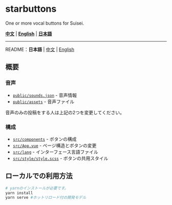 # starbuttons

One or more vocal buttons for Suisei.

**[中文](https://suisei.moe/?lang=zh)** | **[English](https://suisei.moe/?lang=en)** | **[日本語](https://suisei.moe/?lang=ja)**

---

README：**日本語** | [中文](https://github.com/suisei-cn/starbuttons/blob/master/README.md) | [English](https://github.com/suisei-cn/starbuttons/blob/master/README.en.md)

## 概要

### 音声

* [`public/sounds.json`](https://github.com/suisei-cn/starbuttons/blob/master/public/sounds.json) - 音声情報
* [`public/assets`](https://github.com/suisei-cn/starbuttons/tree/master/public/assets) - 音声ファイル

音声のみの投稿をする人は上記の2つを変更してください。

### 構成
* [`src/components`](https://github.com/suisei-cn/starbuttons/tree/master/src/components) - ボタンの構成
* [`src/App.vue`](https://github.com/suisei-cn/starbuttons/blob/master/src/App.vue) - ページ構造とボタンの変更
* [`src/lang`](https://github.com/suisei-cn/starbuttons/tree/master/src/lang) - インターフェース言語ファイル
* [`src/style/style.scss`](https://github.com/suisei-cn/starbuttons/blob/master/src/style/style.scss) - ボタンの共用スタイル

## ローカルでの利用方法
``` sh
# yarnのインストールが必要です。
yarn install
yarn serve #ホットリロード付の開発モデル
```
